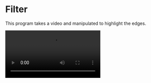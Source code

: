 # Filter
This program takes a video and manipulated to highlight the edges.

<video src="https://raw.github.com/GinHar/Filter/blob/main/Video.mp4" width="300" />
<video src="https://raw.github.com/GinHar/Filter/blob/main/Video_filter.mp4" width="300" />

## Project.py
The code that manipulates the video. You give the video's path and the program separate the video in frames and save them as "Frame#.jpg"  as . After, the code takes all the frames and passes a Gaussian and a Sobel filter, and a treshold. Then, it saves all this  manipulated frames as "Photo#.jpg". Finally, it converts this manipulated frames in a video.

## Extract.py
There are some functions that take an image and give matrix with the intensities or vice versa. It can work with images in color or in black and white.

## Filters.py
There are some functions that takes an image which is passed through a filter.

## Video.mp4
It is a video that is used in the program.
